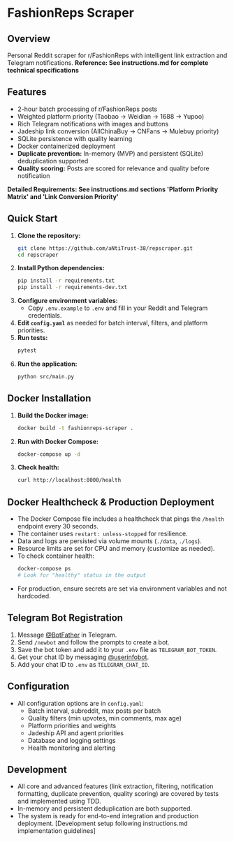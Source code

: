 # FashionReps Scraper

## Overview
Personal Reddit scraper for r/FashionReps with intelligent link extraction and Telegram notifications.
**Reference: See instructions.md for complete technical specifications**

## Features
- 2-hour batch processing of r/FashionReps posts
- Weighted platform priority (Taobao → Weidian → 1688 → Yupoo)
- Rich Telegram notifications with images and buttons
- Jadeship link conversion (AllChinaBuy → CNFans → Mulebuy priority)
- SQLite persistence with quality learning
- Docker containerized deployment
- **Duplicate prevention:** In-memory (MVP) and persistent (SQLite) deduplication supported
- **Quality scoring:** Posts are scored for relevance and quality before notification

**Detailed Requirements: See instructions.md sections 'Platform Priority Matrix' and 'Link Conversion Priority'**

## Quick Start

1. **Clone the repository:**
   ```bash
   git clone https://github.com/aNtiTrust-38/repscraper.git
   cd repscraper
   ```
2. **Install Python dependencies:**
   ```bash
   pip install -r requirements.txt
   pip install -r requirements-dev.txt
   ```
3. **Configure environment variables:**
   - Copy `.env.example` to `.env` and fill in your Reddit and Telegram credentials.
4. **Edit `config.yaml`** as needed for batch interval, filters, and platform priorities.
5. **Run tests:**
   ```bash
   pytest
   ```
6. **Run the application:**
   ```bash
   python src/main.py
   ```

## Docker Installation

1. **Build the Docker image:**
   ```bash
   docker build -t fashionreps-scraper .
   ```
2. **Run with Docker Compose:**
   ```bash
   docker-compose up -d
   ```
3. **Check health:**
   ```bash
   curl http://localhost:8000/health
   ```

## Docker Healthcheck & Production Deployment

- The Docker Compose file includes a healthcheck that pings the `/health` endpoint every 30 seconds.
- The container uses `restart: unless-stopped` for resilience.
- Data and logs are persisted via volume mounts (`./data`, `./logs`).
- Resource limits are set for CPU and memory (customize as needed).
- To check container health:
  ```bash
  docker-compose ps
  # Look for "healthy" status in the output
  ```
- For production, ensure secrets are set via environment variables and not hardcoded.

## Telegram Bot Registration

1. Message [@BotFather](https://t.me/BotFather) in Telegram.
2. Send `/newbot` and follow the prompts to create a bot.
3. Save the bot token and add it to your `.env` file as `TELEGRAM_BOT_TOKEN`.
4. Get your chat ID by messaging [@userinfobot](https://t.me/userinfobot).
5. Add your chat ID to `.env` as `TELEGRAM_CHAT_ID`.

## Configuration

- All configuration options are in `config.yaml`:
  - Batch interval, subreddit, max posts per batch
  - Quality filters (min upvotes, min comments, max age)
  - Platform priorities and weights
  - Jadeship API and agent priorities
  - Database and logging settings
  - Health monitoring and alerting

## Development
- All core and advanced features (link extraction, filtering, notification formatting, duplicate prevention, quality scoring) are covered by tests and implemented using TDD.
- In-memory and persistent deduplication are both supported.
- The system is ready for end-to-end integration and production deployment.
[Development setup following instructions.md implementation guidelines]
